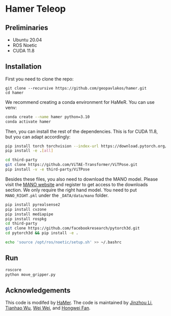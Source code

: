 # Hamer Teleop

## Preliminaries

- Ubuntu 20.04
- ROS Noetic
- CUDA 11.8

## Installation
First you need to clone the repo:
```
git clone --recursive https://github.com/geopavlakos/hamer.git
cd hamer
```

We recommend creating a conda environment for HaMeR. You can use venv:
```bash
conda create --name hamer python=3.10
conda activate hamer
```

Then, you can install the rest of the dependencies. This is for CUDA 11.8, but you can adapt accordingly:
```bash
pip install torch torchvision --index-url https://download.pytorch.org/whl/cu118
pip install -e .[all]
```

``` bash
cd third-party
git clone https://github.com/ViTAE-Transformer/ViTPose.git
pip install -v -e third-party/ViTPose
```

Besides these files, you also need to download the MANO model. Please visit the [MANO website](https://mano.is.tue.mpg.de) and register to get access to the downloads section.  We only require the right hand model. You need to put `MANO_RIGHT.pkl` under the `_DATA/data/mano` folder.

```bash
pip install pyrealsense2
pip install cvzone
pip install mediapipe
pip install rospkg
cd third-party
git clone https://github.com/facebookresearch/pytorch3d.git
cd pytorch3d && pip install -e .

echo 'source /opt/ros/noetic/setup.sh' >> ~/.bashrc
```

## Run

```bash
roscore
python move_gripper.py
```

## Acknowledgements
This code is modifed by [HaMer](https://github.com/geopavlakos/hamer). The code is maintained by [Jinzhou Li](https://github.com/kingchou007), [Tianhao Wu](https://github.com/tianhaowuhz), [Wei Wei](https://github.com/v-wewei), and [Hongwei Fan](https://github.com/hwfan).
